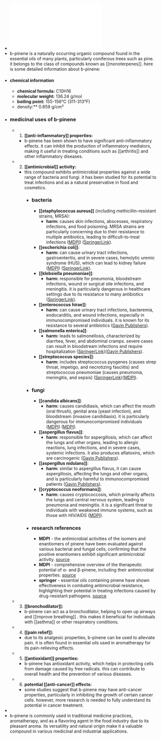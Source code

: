 - ![Β-Pinene.pdf](../assets/Β-Pinene_1719123065228_0.pdf)
- b-pinene is a naturally occurring organic compound found in the essential oils of many plants, particularly coniferous trees such as pine. it belongs to the class of compounds known as [[monoterpenes]]. here is some detailed information about b-pinene:
- #### chemical information
	- **chemical formula:** C10H16
	- **molecular weight:** 136.24 g/mol
	- **boiling point:** 155-156°C (311-313°F)
	- density:** 0.859 g/cm³
- ### medicinal uses of b-pinene
	- 1. **[[anti-inflammatory]] properties:**
		- b-pinene has been shown to have significant anti-inflammatory effects. it can inhibit the production of inflammatory mediators, making it useful in treating conditions such as [[arthritis]] and other inflammatory diseases.
	- 2. **[[antimicrobial]] activity:**
		- this compound exhibits antimicrobial properties against a wide range of bacteria and fungi. it has been studied for its potential to treat infections and as a natural preservative in food and cosmetics.
			- ### bacteria
				- **[[staphylococcus aureus]]** (including methicillin-resistant strains, MRSA):
					- **harm:** causes skin infections, abscesses, respiratory infections, and food poisoning. MRSA strains are particularly concerning due to their resistance to multiple antibiotics, leading to difficult-to-treat infections​ ([MDPI](https://www.mdpi.com/1420-3049/17/6/6305))​​ ([SpringerLink](https://link.springer.com/chapter/10.1007/978-981-16-3120-7_15))​.
				- **[[escherichia coli]]**:
					- **harm:** can cause urinary tract infections, gastroenteritis, and in severe cases, hemolytic uremic syndrome (HUS), which can lead to kidney failure​ ([MDPI](https://www.mdpi.com/1420-3049/17/6/6305))​​ ([SpringerLink](https://link.springer.com/chapter/10.1007/978-981-16-3120-7_15))​.
				- **[[klebsiella pneumoniae]]**:
					- **harm:** responsible for pneumonia, bloodstream infections, wound or surgical site infections, and meningitis. it is particularly dangerous in healthcare settings due to its resistance to many antibiotics​ ([SpringerLink](https://link.springer.com/chapter/10.1007/978-981-16-3120-7_15))​.
				- **[[enterococcus hirae]]**:
					- **harm:** can cause urinary tract infections, bacteremia, endocarditis, and wound infections, especially in immunocompromised individuals. it is known for its resistance to several antibiotics​ ([Gavin Publishers](https://www.gavinpublishers.com/article/view/a-science-review-of-selected-essential-oils-and-their-botanical-ingredients.-focus-on-essential-oils-used-for-respiratory-and-calming))​.
				- **[[salmonella enterica]]**:
					- **harm:** leads to salmonellosis, characterized by diarrhea, fever, and abdominal cramps. severe cases can result in bloodstream infections and require hospitalization​ ([SpringerLink](https://link.springer.com/chapter/10.1007/978-981-16-3120-7_15))​​ ([Gavin Publishers](https://www.gavinpublishers.com/article/view/a-science-review-of-selected-essential-oils-and-their-botanical-ingredients.-focus-on-essential-oils-used-for-respiratory-and-calming))​.
				- **[[streptococcus species]]**:
					- **harm:** includes streptococcus pyogenes (causes strep throat, impetigo, and necrotizing fasciitis) and streptococcus pneumoniae (causes pneumonia, meningitis, and sepsis)​ ([SpringerLink](https://link.springer.com/chapter/10.1007/978-981-16-3120-7_15))​​ ([MDPI](https://www.mdpi.com/2673-9992/12/1/11))​.
			- ### fungi
				- **[[candida albicans]]**:
					- **harm:** causes candidiasis, which can affect the mouth (oral thrush), genital area (yeast infection), and bloodstream (invasive candidiasis). it is particularly dangerous for immunocompromised individuals​ ([MDPI](https://www.mdpi.com/1420-3049/17/6/6305))​​ ([MDPI](https://www.mdpi.com/2218-273X/9/11/738))​.
				- **[[aspergillus flavus]]**:
					- **harm:** responsible for aspergillosis, which can affect the lungs and other organs, leading to allergic reactions, lung infections, and in severe cases, systemic infections. it also produces aflatoxins, which are carcinogenic​ ([Gavin Publishers](https://www.gavinpublishers.com/article/view/a-science-review-of-selected-essential-oils-and-their-botanical-ingredients.-focus-on-essential-oils-used-for-respiratory-and-calming))​.
				- **[[aspergillus nidulans]]**:
					- **harm:** similar to aspergillus flavus, it can cause aspergillosis, affecting the lungs and other organs, and is particularly harmful to immunocompromised patients​ ([Gavin Publishers](https://www.gavinpublishers.com/article/view/a-science-review-of-selected-essential-oils-and-their-botanical-ingredients.-focus-on-essential-oils-used-for-respiratory-and-calming))​.
				- **[[cryptococcus neoformans]]**:
					- **harm:** causes cryptococcosis, which primarily affects the lungs and central nervous system, leading to pneumonia and meningitis. it is a significant threat to individuals with weakened immune systems, such as those with HIV/AIDS​ ([MDPI](https://www.mdpi.com/1420-3049/17/6/6305))​.
			- ### research references
				- **MDPI** - the antimicrobial activities of the isomers and enantiomers of pinene have been evaluated against various bacterial and fungal cells, confirming that the positive enantiomers exhibit significant antimicrobial activity. [source](https://www.mdpi.com/1420-3049/17/6/6305)
				- **MDPI** - comprehensive overview of the therapeutic potential of α- and β-pinene, including their antimicrobial properties. [source](https://www.mdpi.com/2218-273X/9/11/738)
				- **springer** - essential oils containing pinene have shown effectiveness in combating antimicrobial resistance, highlighting their potential in treating infections caused by drug-resistant pathogens. [source](https://link.springer.com/article/10.1007/s11356-012-1348-3)
	- 3. **[[bronchodilator]]:**
		- b-pinene can act as a bronchodilator, helping to open up airways and [[improve breathing]] . this makes it beneficial for individuals with [[asthma]] or other respiratory conditions.
	- 4. **[[pain relief]]:**
		- due to its analgesic properties, b-pinene can be used to alleviate pain. it is often found in essential oils used in aromatherapy for its pain-relieving effects.
	- 5. **[[antioxidant]] properties:**
		- b-pinene has antioxidant activity, which helps in protecting cells from damage caused by free radicals. this can contribute to overall health and the prevention of various diseases.
	- 6. **potential [[anti-cancer]] effects:**
		- some studies suggest that b-pinene may have anti-cancer properties, particularly in inhibiting the growth of certain cancer cells. however, more research is needed to fully understand its potential in cancer treatment.
-
- b-pinene is commonly used in traditional medicine practices, aromatherapy, and as a flavoring agent in the food industry due to its pleasant aroma. its versatility and natural origin make it a valuable compound in various medicinal and industrial applications.